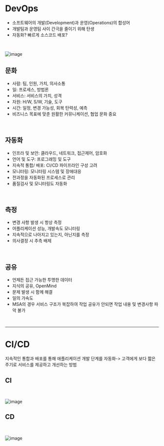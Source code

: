 # DevOps
- 소프트웨어의 개발(Development)과 운영(Operations)의 합성어
- 개발팀과 운영팀 사이 간극을 줄이기 위해 탄생
- 자동화? 빠르게 소스코드 배포? 
<br>

![image](https://github.com/ChaesongYun/ssafy_CS_study/assets/139418987/2eeb6164-8779-42de-ba54-51059cbdc62a)
<br>

## 문화
- 사람: 팀, 인원, 가치, 의사소통
- 일: 프로세스, 방법론
- 서비스: 서비스의 가치, 성격
- 자원: H/W, S/W, 기술, 도구
- 시간: 일정, 변경 가능성, 회복 탄력성, 예측
- 비즈니스 목표에 맞춘 원활한 커뮤니케이션, 협업 문화 중요
<br>

## 자동화
- 인프라 및 보안: 클라우드, 네트워크, 접근제어, 암호화
- 언어 및 도구: 프로그래밍 및 도구
- 지속적 통합/ 배포: CI/CD 파이프라인 구성 고려
- 모니터링: 모니터링 시스템 및 장애대응
- 전과정을 자동화된 프로세스로 관리
- 품질검사 및 모니터링도 자동화
<br>

## 측정
- 변경 사항 발생 시 항상 측정
- 어플리케이션 성능, 개발속도 모니터링
- 지속적으로 나아지고 있는지, 아닌지를 측정
- 의사결정 시 추측 배제
<br>

## 공유
- 언제든 접근 가능한 투명한 데이터
- 지식의 공유,  OpenMind
- 문제 발생 시 함께 해결
- 일의 가속도
- MSA의 경우 서비스 구조가 복잡하여 작업 공유가 안되면 작업 내용 및 변경사항 파악 불가
<br>

---

# CI/CD
지속적인 통합과 배포를 통해 애플리케이션 개발 단계를 자동화-> 고객에게 보다 짧은 주기로 서비스를 제공하고 개선하는 방법
<br>

## CI 
<br>

![image](https://github.com/ChaesongYun/ssafy_CS_study/assets/139418987/432fa31f-2984-4e8d-b9c0-5b290fa2f206)

## CD
<br>

![image](https://github.com/ChaesongYun/ssafy_CS_study/assets/139418987/6c8af894-5ebd-42f5-b5c2-dac17ed29bf3)

